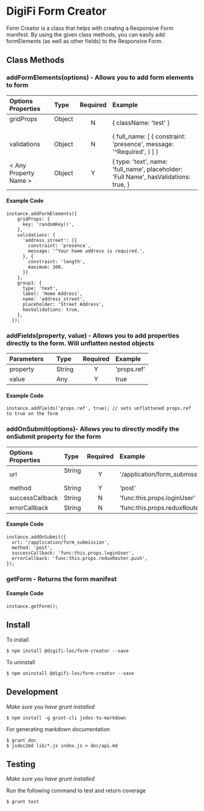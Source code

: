 # DigiFi Form Creator
Form Creator is a class that helps with creating a Responsive Form manifest. By using the given class methods, you can easily add formElements (as well as other fields) to the Responsive Form.

## Class Methods
### addFormElements(options) - Allows you to add form elements to form
  
Options Properties   | Type      | Required | Example 
:---                 | :---      | :---:    | :---  
gridProps            | Object    |    N     | { className: 'test' }
validations          | Object    |    N     | { full_name: [ { constraint: 'presence', message: '^Required', } ] }
< Any Property Name >| Object    |    Y     | { type: 'text', name: 'full_name', placeholder: 'Full Name', hasValidations: true, }

#### Example Code
```   
instance.addFormElements({
    gridProps: {
      key: 'randomKey()',
    },
    validations: {
      'address_street': [{
        constraint: 'presence',
        message: '^Your home address is required.',
      }, {
        constraint: 'length',
        maximum: 100,
      }]
    },
    group1: {
      type: 'text',
      label: 'Home Address',
      name: 'address_street',
      placeholder: 'Street Address',
      hasValidations: true,
    },
  });
 ```
  
### addFields(property, value) - Allows you to add properties directly to the form. Will unflatten nested objects
  
Parameters           | Type      | Required | Example 
:---                 | :---      | :---:    | :---  
property             | String    |    Y     | 'props.ref'
value                | Any       |    Y     | true

#### Example Code
```   
instance.addFields('props.ref', true); // sets unflattened props.ref to true on the form
 ```
 
### addOnSubmit(options)- Allows you to directly modify the onSubmit property for the form

Options Properties   | Type      | Required | Example 
:---                 | :---      | :---:    | :---  
url            | String    |    Y     | '/application/form_submission'
method         | String    |    Y     | 'post'
successCallback| String    |    N     | 'func:this.props.loginUser'
errorCallback  | String    |    N     | 'func:this.props.reduxRouter.push'

#### Example Code
```   
instance.addOnSubmit({ 
  url: '/application/form_submission', 
  method: 'post', 
  successCallback: 'func:this.props.loginUser', 
  errorCallback: 'func:this.props.reduxRouter.push', 
});
```

### getForm - Returns the form manifest

#### Example Code
```   
instance.getForm();
 ```
 
## Install

To install

`$ npm install @digifi-los/form-creator --save`

To uninstall

`$ npm uninstall @digifi-los/form-creator --save`

## Development
*Make sure you have grunt installed*

`$ npm install -g grunt-cli jsdoc-to-markdown`

For generating markdown documentation

```
$ grunt doc
$ jsdoc2md lib/*.js index.js > doc/api.md
```

## Testing

*Make sure you have grunt installed*

Run the following command to test and return coverage

`$ grunt test`
